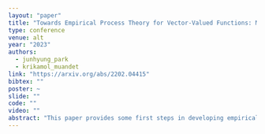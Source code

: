 ```yaml
---
layout: "paper"
title: "Towards Empirical Process Theory for Vector-Valued Functions: Metric Entropy of Smooth Function Classes"
type: conference
venue: alt
year: "2023"
authors:
  - junhyung_park
  - krikamol_muandet
link: "https://arxiv.org/abs/2202.04415"
bibtex: ""
poster: ~
slide: ""
code: ""
video: ""
abstract: "This paper provides some first steps in developing empirical process theory for functions taking values in a vector space. Our main results provide bounds on the entropy of classes of smooth functions taking values in a Hilbert space, by leveraging theory from differential calculus of vector-valued functions and fractal dimension theory of metric spaces. We demonstrate how these entropy bounds can be used to show the uniform law of large numbers and asymptotic equicontinuity of the function classes, and also apply it to statistical learning theory in which the output space is a Hilbert space. We conclude with a discussion on the extension of Rademacher complexities to vector-valued function classes."
---
```

